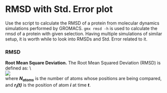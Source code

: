 # RMSD with Std. Error plot
Use the script to calculate the RMSD of a protein from molecular dynamics simulations performed by GROMACS.
`gmx rmsd -h` is used to calculate the rmsd of a protein with given selection.
Having multiple simulations of similar setup, it is worth while to look into RMSDs and Std. Error related to it.
### RMSD
**Root Mean Square Deviation.** The Root Mean Squared Deviation (RMSD) is defined as: \ \
<img src="https://render.githubusercontent.com/render/math?math={RMSD}=\sqrt{\frac{1}{N_{atoms}}\sum_{i=1}^{N_{atoms}}\(r_i(t_1)-r_i(t_2))^2}"> \
where __*N<sub>atoms</sub>*__ is the number of atoms whose positions are being compared, and __*r<sub>i</sub>(t)*__ is the position of atom __*i*__ at time __*t*__.
